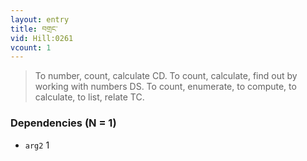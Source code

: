 ```yaml
---
layout: entry
title: བགྲང་
vid: Hill:0261
vcount: 1
---
```

> To number, count, calculate CD\. To count, calculate, find out by working with numbers DS\. To count, enumerate, to compute, to calculate, to list, relate TC\.


### Dependencies (N = 1)
* `arg2` 1
